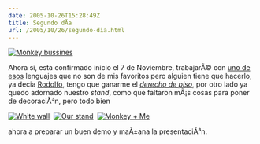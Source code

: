 ```yaml
---
date: 2005-10-26T15:28:49Z
title: Segundo dÃ­a
url: /2005/10/26/segundo-dia.html
---
```


<p><a href="http://static.flickr.com/30/56351784_e6d566685b_o.jpg"><img src="http://static.flickr.com/30/56351784_e6d566685b_m.jpg" alt="Monkey bussines" title="Monkey bussines" /></a></p>
<p>Ahora si, esta confirmado inicio el 7 de Noviembre, trabajarÃ© con <a href="http://bdn.borland.com/delphi/">uno de esos</a> lenguajes que no son de mis favoritos pero alguien tiene que hacerlo, ya decia <a href="http://rodolfocampero.blogspot.com">Rodolfo</a>, tengo que ganarme el <em><a href="http://elportaldemexico.com/diccionario/expresionesargentinas.htm">derecho de piso</a></em>, por otro lado ya quedo adornado nuestro <em>stand</em>, como que faltaron mÃ¡s cosas para poner de decoraciÃ³n, pero todo bien</p>
<p><a href="http://static.flickr.com/33/56351790_82bac3d25b_o.jpg"><img src="http://static.flickr.com/33/56351790_82bac3d25b_t.jpg" alt="White wall" title="White wall" /></a>&nbsp;&nbsp;<a href="http://static.flickr.com/31/56351787_e2dd3d9dd2_o.jpg"><img src="http://static.flickr.com/31/56351787_e2dd3d9dd2_t.jpg" alt="Our stand" title="Our stand" /></a>&nbsp;&nbsp;<a href="http://static.flickr.com/25/56352283_524b66a6ec_o.jpg"><img src="http://static.flickr.com/25/56352283_524b66a6ec_t.jpg" alt="Monkey + Me" title="Monkey + Me" /></a></p>
<p>ahora a preparar un buen demo y maÃ±ana la presentaciÃ³n.</p>
